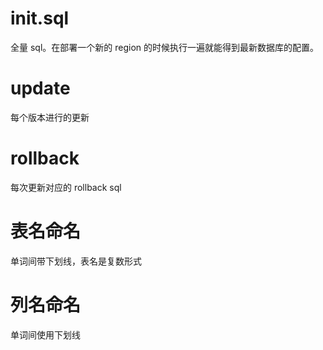 # init.sql
全量 sql。在部署一个新的 region 的时候执行一遍就能得到最新数据库的配置。

# update
每个版本进行的更新

# rollback
每次更新对应的 rollback sql

# 表名命名
单词间带下划线，表名是复数形式

# 列名命名
单词间使用下划线
